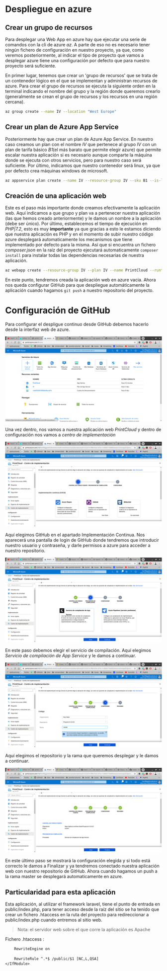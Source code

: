 # Despliegue en azure

## Crear un grupo de recursos

Para desplegar una Web App en azure hay que ejecutar una serie de comandos con la cli de azure _az_. A parte de eso no es necesario tener ningún fichero de configuración en nuestro proyecto, ya que, como veremos posteriormente, al indicar el tipo de proyecto que vamos a desplegar azure tiene una configuración por defecto que para nuestro proyecto será suficiente.

En primer lugar, tenemos que crear un 'grupo de recursos' que se trata de un contenedor lógico en el que se implementan y administran recursos de azure. Para crear el grupo de recursos se ejecuta la siguiente orden en la terminal indicando el nombre del grupo y la región donde queremos crearlo (generalmente se crean el grupo de recursos y los recursos en una región cercana).

```bash
az group create --name IV --location "West Europe"
```
## Crear un plan de Azure App Service

Posteriormente hay que crear un plan de Azure App Service. En nuestro caso creamos un plan con el nombre _IV_ que pertenece al grupo _IV_ con un plan de tarifa básico _B1_(el más barato que permite elegir azure) que permite escalar nuestra aplicación si es necesario aunque comparte la máquina donde se ejecuta con otros servicios, pero para nuestro caso será suficiente. Por último, indicamos que nuestro contenedor será linux, ya que por defecto crea máquinas windows de microsoft.

```bash
az appservice plan create --name IV --resource-group IV --sku B1 --is-linux
```

## Creación de una aplicación web

Este es el paso más importante donde creamos efectivamente la aplicación web. Aquí indicamos a que grupo y plan va a pertenecer nuestra aplicación (las que hemos creado anteriormente) y le damos un nombre a la aplicación (debe ser único). Por último, establecemos el tiempo de ejecución en _PHP|7.2_, esto es muy **importante** ya que gracias a esto le estamos diciendo que nuestra aplicación es PHP y en el momento de subir nuestro código azure desplegará automaticamente los mecanismos que tiene implementado por defecto para la misma. Así que si encuentra un fichero _composer.json_ en la raíz del proyecto ejecutará automaticamente `composer install` para instalar todas las dependencias necesarias de nuestra aplicación.

```bash
az webapp create --resource-group IV --plan IV --name PrintCloud --runtime "PHP|7.2"
```

En este punto, tendremos creada la aplicación web en azure vacia. Ahora nos queda configurar GitHub para que despliegue automáticamente la aplicación cuando hagamos `git push` a nuestro repositorio del proyecto.

# Configuración de GitHub

Para configurar el despligue continuo desde GitHub debemos hacerlo desde la interfaz web de azure.

![Portal azure](img/azure-portal.png)

Una vez dentro, nos vamos a nuestra aplicación web _PrintCloud_ y dentro de configuración nos vamos a _centro de implementación_

![Centro implementación](img/centro-implementacion.png)

Aquí elegimos GitHub en el apartado Implementación Continua. Nos aparecerá una pantalla de login de GitHub donde tendremos que introducir nuestro usuario y contraseña, y darle permisos a azure para acceder a nuestro repositorio.

![Paso 1](img/paso1.png)

En este paso debemos elegir el servicio de compilación. Aquí elegimos _Servicio de compilación de App Service_ y le damos a continuar.

![Paso 2](img/paso2.png)

Aquí elegimos el repositorio y la rama que queremos desplegar y le damos a continuar.

![Paso 3](img/paso3.png)

En este último paso se mostrará la configuración elegida y si todo está correcto le damos a Finalizar y ya tendremos conectado nuestra aplicación web con nuestro repositorio de GitHub. Ahora cuando hagamos un push a la rama master se desplegará automaticamente en azure.

## Particularidad para esta aplicación

Esta aplicación, al utilizar el framework laravel, tiene el punto de entrada en public/index.php, para tener acceso desde la raíz del sitio se ha tenido que crear un fichero .htaccess en la ruta del proyecto para redireccionar a public/index.php cuando entremos al sitio web.
> Nota: el servidor web sobre el que corre la aplicación es Apache

Fichero .htaccess :
```<IfModule mod_rewrite.c>
    RewriteEngine on

    RewriteRule ^.*$ /public/$1 [NC,L,QSA]
</IfModule>
```